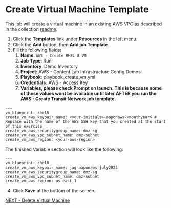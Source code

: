 <h1>Create Virtual Machine Template</h1>

This job will create a virtual machine in an existing AWS VPC as described in the collection [readme](https://github.com/ansible-content-lab/aws.infrastructure_config_demos/blob/main/README.md).

1. Click the **Templates** link under **Resources** in the left menu.
2. Click the **Add** button, then **Add job Template**.
3. Fill the following fields:
    1. **Name**: ```AWS - Create RHEL 8 VM```
    2. **Job Type**: Run
    3. **Inventory**: Demo Inventory
    4. **Project**: AWS - Content Lab Infrastructure Config Demos
    5. **Playbook**: playbook_create_vm.yml
    6. **Credentials**: AWS - Access Key
    7. **Variables, please check Prompt on launch**.  **This is because some of these values wont be available until later AFTER you run the AWS - Create Transit Network job template.**

```
---
vm_blueprint: rhel8
create_vm_aws_keypair_name: <your-initials>-aaponaws-<monthyear> # Replace with the name of the AWS SSH key that you created at the start of this exercise
create_vm_aws_securitygroup_name: dmz-sg
create_vm_aws_vpc_subnet_name: dmz-subnet
create_vm_aws_region: <your-aws-region>
```

The finished Variable section will look like the following:

```
---
vm_blueprint: rhel8
create_vm_aws_keypair_name: jag-aaponaws-july2023
create_vm_aws_securitygroup_name: dmz-sg
create_vm_aws_vpc_subnet_name: dmz-subnet
create_vm_aws_region: us-east-1
```




4. Click **Save** at the bottom of the screen.

[NEXT - Delete Virtual Machine](page11.md)

